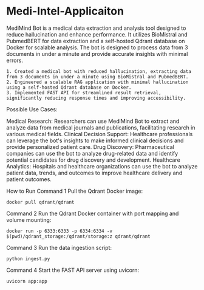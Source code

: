 # Medi-Intel-Applicaiton
MediMind Bot is a medical data extraction and analysis tool designed to reduce hallucination and enhance performance. It utilizes BioMistral and PubmedBERT for data extraction and a self-hosted Qdrant database on Docker for scalable analysis. The bot is designed to process data from 3 documents in under a minute and provide accurate insights with minimal errors.

    1. Created a medical bot with reduced hallucination, extracting data from 3 documents in under a minute using BioMistral and PubmedBERT.
    2. Engineered a scalable RAG application with minimal hallucination using a self-hosted Qdrant database on Docker.
    3. Implemented FAST API for streamlined result retrieval, significantly reducing response times and improving accessibility.

Possible Use Cases:

  Medical Research: Researchers can use MediMind Bot to extract and analyze data from medical journals and publications, facilitating research in various medical fields.
  Clinical Decision Support: Healthcare professionals can leverage the bot's insights to make informed clinical decisions and provide personalized patient care.
  Drug Discovery: Pharmaceutical companies can use the bot to analyze drug-related data and identify potential candidates for drug discovery and development.
  Healthcare Analytics: Hospitals and healthcare organizations can use the bot to analyze patient data, trends, and outcomes to improve healthcare delivery and patient outcomes.


How to Run
Command 1
Pull the Qdrant Docker image:

    docker pull qdrant/qdrant

Command 2
Run the Qdrant Docker container with port mapping and volume mounting:

    docker run -p 6333:6333 -p 6334:6334 -v $(pwd)/qdrant_storage:/qdrant/storage:z qdrant/qdrant

Command 3
Run the data ingestion script:

    python ingest.py

Command 4
Start the FAST API server using uvicorn:

    uvicorn app:app

